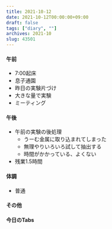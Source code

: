 ```yaml
---
title: 2021-10-12
date: 2021-10-12T00:00:00+09:00
draft: false
tags: ["diary", ""]
archives: 2021-10
slug: 43501
---
```

#### 午前
- 7:00起床
- 息子通園
- 昨日の実験片づけ
- 大きな量で実験
- ミーティング
#### 午後
- 午前の実験の後処理
  - うーむ金属に取り込まれてしまった
  - 無理やりいろいろ試して抽出する
  - 時間がかかっている、よくない
- 残業1.5時間
#### 体調
- 普通
#### その他
#### 今日のTabs